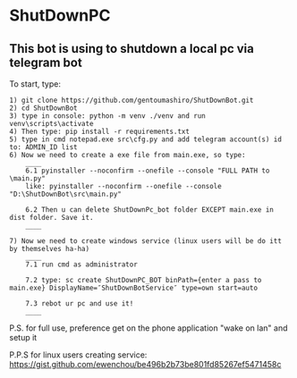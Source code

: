 # ShutDownPC

## This bot is using to shutdown a local pc via telegram bot

To start, type: 

	1) git clone https://github.com/gentoumashiro/ShutDownBot.git
	2) cd ShutDownBot
	3) type in console: python -m venv ./venv and run venv\scripts\activate
	4) Then type: pip install -r requirements.txt
	5) type in cmd notepad.exe src\cfg.py and add telegram account(s) id to: ADMIN_ID list
	6) Now we need to create a exe file from main.exe, so type:
		____
		6.1 pyinstaller --noconfirm --onefile --console "FULL PATH to \main.py"
		like: pyinstaller --noconfirm --onefile --console "D:\ShutDownBot\src\main.py"

		6.2 Then u can delete ShutDownPc_bot folder EXCEPT main.exe in dist folder. Save it.
		____

	7) Now we need to create windows service (linux users will be do itt by themselves ha-ha)
		____
		7.1 run cmd as administrator

		7.2 type: sc create ShutDownPC_BOT binPath={enter a pass to main.exe} DisplayName=″ShutDownBotService″ type=own start=auto

		7.3 rebot ur pc and use it!
		____

P.S. for full use, preference get on the phone application "wake on lan" and setup it

P.P.S for linux users creating service: https://gist.github.com/ewenchou/be496b2b73be801fd85267ef5471458c
